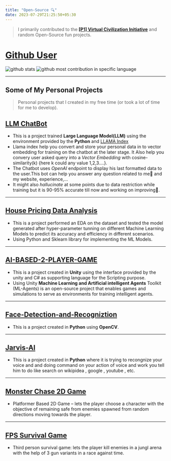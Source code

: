 ```yaml
---
title: "Open-Source 🔍"
date: 2023-07-29T21:25:50+05:30
---
```


> I primarily contributed to the **[[P1] Virtual Civilization Initiative](https://p1vc.org/?tab=community&category=)** and random Open-Source fun projects.

# [Github User](https://github.com/Akhil-Sharma30)

![github stats](https://github-readme-stats.vercel.app/api?username=akhil-sharma30&show_icons=true&locale=en) 
![github most contribution in specific language](https://github-readme-stats.vercel.app/api/top-langs?username=akhil-sharma30&show_icons=true&locale=en&layout=compact)

---

## Some of My Personal Projects

> Personal projects that I created in my free time (or took a lot of time for me to develop).
> 
## **[LLM ChatBot](/chatbot/)**

- This is a project trained **Large Language Model(LLM)** using the environment provided by the **Python** and [LLAMA Index](https://gpt-index.readthedocs.io/en/latest/index.html#) 
- Llama index help you convert and store your personal data in to vector embedding for training on the chatbot at the later stage. It Also help you convery user asked query into a *Vector Embedding* with cosine-similarity(k) {here k could any value 1,2,3....}.
- The Chatbot uses *OpenAI* endpoint to display his last formatted data to the user.This bot can help you answer any question related to me👀 and my website, experience,...
- It might also *hallucinate* at some points due to data restriction while training but it is 90-95% accurate till now and working on improving🙂.

---
## **[House Pricing Data Analysis](https://medium.com/@Akhilsharma30/house-prices-analysis-advanced-regression-techniques-bb444f471080)**

- This is a project performed an EDA on the dataset and tested the model generated after hyper-parameter tunning on different Machine
Learning Models to predict its accuracy and efficiency in different scenarios.
- Using Python and Sklearn library for implementing the ML Models.

---

## **[AI-BASED-2-PLAYER-GAME](https://github.com/Akhil-Sharma30/AI-BASED-2-PLAYER-GAME)**

- This is a project created in **Unity** using the interface provided by the unity and C# as supporting language for the Scripting purpose.
- Using Unity **Machine Learning and Artificial intelligent Agents** Toolkit (ML-Agents) is an open-source project that enables games and simulations to serve as environments for training intelligent agents.

---

## **[Face-Detection-and-Recogniztion](https://github.com/Akhil-Sharma30/Face-Detection-and-Recogniztion)**

- This is a project created in **Python** using **OpenCV**.

---

## [Jarvis-AI](https://github.com/Akhil-Sharma30/jarvis-python)

- This is a project created in **Python** where it is trying to recongnize your voice and and doing command on your action of voice and work you tell him to do like search on wikipidea , google , youtube , etc.

---

## [Monster Chase 2D Game](https://akhil-sharma.itch.io/monster-chase%20)

- Platformer Based 2D Game – lets the player choose a character with the objective of remaining safe from enemies spawned from random directions moving towards the player.

---

## [FPS Survival Game](https://akhil-sharma.itch.io/dawn-of-dead)

- Third person survival game: lets the player kill enemies in a jungl arena with the help of 3 gun variants in a race against
time.
